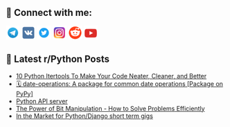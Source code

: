 ## 🔎 Connect with me:
[<img src="https://github.com/bullbesh/bullbesh/blob/main/images/Telegram.png" width="32" height="32" />](https://t.me/bullbesh)
[<img src="https://github.com/bullbesh/bullbesh/blob/main/images/VK.png" width="32" height="32" />](https://vk.com/bullbesh)
[<img src="https://github.com/bullbesh/bullbesh/blob/main/images/Twitter.png" width="32" height="32" />](https://twitter.com/bullbesh1)
[<img src="https://github.com/bullbesh/bullbesh/blob/main/images/Instagram.png" width="32" height="32" />](https://www.instagram.com/bullbesh)
[<img src="https://github.com/bullbesh/bullbesh/blob/main/images/Reddit.png" width="32" height="32" />](https://www.reddit.com/user/bullbesh)
[<img src="https://github.com/bullbesh/bullbesh/blob/main/images/YouTube.png" width="32" height="32" />](https://www.youtube.com/channel/UCtfjRs6uzgq5mfm8S06WTcg)

## 📕 Latest r/Python Posts
<!-- BLOG-POST-LIST:START -->
- [10 Python Itertools To Make Your Code Neater, Cleaner, and Better](https://www.reddit.com/r/Python/comments/13k0daj/10_python_itertools_to_make_your_code_neater/)
- [🗓 date-operations: A package for common date operations [Package on PyPy]](https://www.reddit.com/r/Python/comments/13k0b93/dateoperations_a_package_for_common_date/)
- [Python API server](https://www.reddit.com/r/Python/comments/13k04dz/python_api_server/)
- [The Power of Bit Manipulation - How to Solve Problems Efficiently](https://www.reddit.com/r/Python/comments/13jy2x8/the_power_of_bit_manipulation_how_to_solve/)
- [In the Market for Python/Django short term gigs](https://www.reddit.com/r/Python/comments/13jxyk5/in_the_market_for_pythondjango_short_term_gigs/)
<!-- BLOG-POST-LIST:END -->
